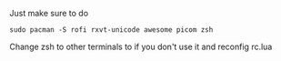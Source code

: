 Just make sure to do

```
sudo pacman -S rofi rxvt-unicode awesome picom zsh
```

Change zsh to other terminals to if you don't use it and reconfig rc.lua
